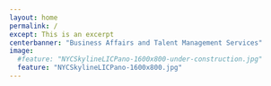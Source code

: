 ```yaml
---
layout: home
permalink: /
except: This is an excerpt
centerbanner: "Business Affairs and Talent Management Services"
image:
  #feature: "NYCSkylineLICPano-1600x800-under-construction.jpg"
  feature: "NYCSkylineLICPano-1600x800.jpg"
---
```

